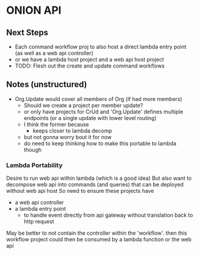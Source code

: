 # ONION API
## Next Steps
* Each command workflow proj to also host a direct lambda entry point (as well as a web api controller)
* or we have a lambda host project and a web api host project
* TODO: Flesh out the create and update command workflows

## Notes (unstructured)
* Org.Update would cover all members of Org (if had more members)
  * Should we create a project per member update?
  * or only have projects for CrUd and 'Org.Update' defines multiple endpoints (or a single update with lower level routing)
  * I think the former because 
    * keeps closer to lambda decomp
  * but not gonna worry bout it for now
  * do need to keep thinking how to make this portable to lambda though

### Lambda Portability
Desire to run web api within lambda (which is a good idea)
But also want to decompose web api into commands (and queries) that can be deployed without web api host
So need to ensure these projects have
* a web api controller
* a lambda entry point 
  * to handle event directly from api gateway without translation back to http request

May be better to not contain the controller within the 'workflow'. then this workflow project could then be consumed by a lambda function or the web api